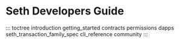 # Seth Developers Guide

::: toctree
introduction getting_started contracts permissions dapps
seth_transaction_family_spec cli_reference community
:::
